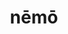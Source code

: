 ---
title: nēmō
meaning: no one
ch: nine
pos: noun
abbgender: m./f.
abbgender2: masc./fem.
gender: masculine/feminine
declension: third
mt: yes
mt8thru10: yes
---